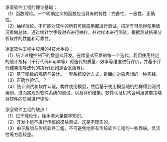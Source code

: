 净室软件工程的理论基础：  
（1）函数理论。一个明确定义的函数应当具有的特性：完备性、一致性、正确性。  
（2）抽样理论。不可能对软件的所有可能应用都进行测试。把所有可能得使用情况看做总体，通过统计学手段对齐进行抽样，并对样本进行测试，根据测试结果分析软件的性能和可靠性。

净室软件工程中应用的4技术手段：  
（1）统计过程控制下的增量式开发。在增量式开发的每一个迭代，我们使用特定的统计指标（千行代码bug率等）对迭代的质量、效率等维度进行评价，并基于评价结果指导迭代的执行(比如是否发版等)。  
（2）基于函数的规范与设计。一套系统设计方式，是面向对象思想的一种实践。  
（3）正确性验证。？  
（4）统计测试和软件认证。构件使用模型，然后基于使用模型随机抽样得到测试用例，进而实现对软件系统的测试、以及评价结果。软件认证机构会利用这套策略对软件的质量进行评价。

净室软件工程的缺点：  
（1）过于理论化，徐永涛大量数学知识。  
（2）开发小组不进行传统的模块测试，这是不现实的。  
（3）由于脱胎与传统软件工程，不可避免地带有传统软件工程的一些弊端。灵活性等方面较差。  